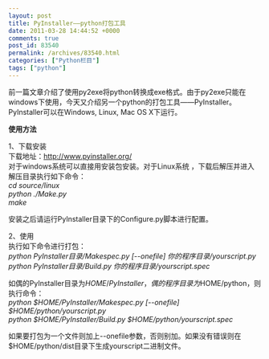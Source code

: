 ```yaml
---
layout: post
title: PyInstaller——python打包工具
date: 2011-03-28 14:44:52 +0000
comments: true
post_id: 83540
permalink: /archives/83540.html
categories: ["Python栏目"]
tags: ["python"]
---
```


前一篇文章介绍了使用py2exe将python转换成exe格式。由于py2exe只能在windows下使用，今天又介绍另一个python的打包工具——PyInstaller。PyInstaller可以在<span>Windows, Linux,  Mac OS X下运行。</span>

<strong>使用方法</strong>

1、下载安装  
下载地址：http://www.pyinstaller.org/  
对于windows系统可以直接用安装包安装。对于Linux系统 ，下载后解压并进入解压目录执行如下命令：  
<em> cd source/linux  
python ./Make.py  
make</em>

安装之后请运行PyInstaller目录下的Configure.py脚本进行配置。

2、使用  
执行如下命令进行打包：  
<em>python PyInstaller目录/Makespec.py [--onefile] </em><em>你的程序目录</em><em>/yourscript.py</em>  
<em>python PyInstaller目录/Build.py 你的程序目录/yourscript.spec</em>

如偶的PyInstaller目录为$HOME/PyInstaller，偶的程序目录为$HOME/python，则执行命令：  
<em> python $HOME/PyInstaller/Makespec.py [--onefile] $HOME/python/yourscript.py  
python $HOME/PyInstaller/Build.py $HOME/python/yourscript.spec</em>

如果要打包为一个文件则加上--onefile参数，否则别加。如果没有错误则在$HOME/python/dist目录下生成yourscript二进制文件。
